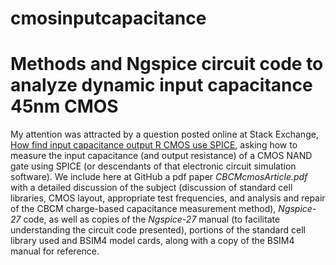 # cmosinputcapacitance
# Methods and Ngspice circuit code to analyze dynamic input capacitance 45nm CMOS
My attention was attracted by a question posted online at Stack Exchange, [How find input capacitance output R CMOS use SPICE](\href{https://electronics.stackexchange.com/questions/498872/), asking how to measure the input capacitance (and output resistance) of a CMOS NAND gate using SPICE (or descendants of that electronic circuit simulation software). We include here at GitHub a pdf paper *CBCMcmosArticle.pdf* with a detailed discussion of the subject (discussion of standard cell libraries, CMOS layout, appropriate test frequencies, and analysis and repair of the CBCM charge-based capacitance measurement method), *Ngspice-27* code, as well as copies of the *Ngspice-27* manual (to facilitate understanding the circuit code presented), portions of the standard cell library used and BSIM4 model cards, along with a copy of the BSIM4 manual for reference.



